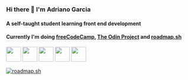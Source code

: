 ### Hi there 👋 I'm Adriano Garcia

#### A self-taught student learning front end development

#### Currently I'm doing [freeCodeCamp](https://www.freecodecamp.org/adrianogtl), [The Odin Project](https://www.theodinproject.com/paths/full-stack-javascript) and [roadmap.sh](https://roadmap.sh/u/adrianogtl)

<img src="https://cdn.jsdelivr.net/gh/devicons/devicon@latest/icons/html5/html5-original.svg" height="40" width="40" />
<img src="https://cdn.jsdelivr.net/gh/devicons/devicon@latest/icons/css3/css3-original.svg" height="40" width="40" />
<img src="https://cdn.jsdelivr.net/gh/devicons/devicon@latest/icons/javascript/javascript-original.svg" height="40" width="40" />
<img src="https://cdn.jsdelivr.net/gh/devicons/devicon@latest/icons/bootstrap/bootstrap-original.svg" height="40" width="40" />
<img src="https://cdn.jsdelivr.net/gh/devicons/devicon@latest/icons/linux/linux-original.svg" height="40" width="40" />

[![roadmap.sh](https://roadmap.sh/card/tall/65103994d5295d7a813e9dde?variant=dark&roadmaps=javascript%2Cfrontend)](https://roadmap.sh)
